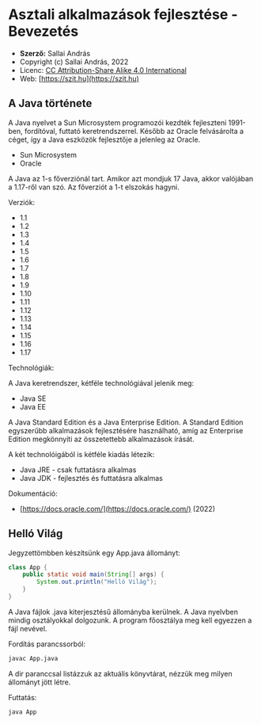 # Asztali alkalmazások fejlesztése - Bevezetés

* **Szerző:** Sallai András
* Copyright (c) Sallai András, 2022
* Licenc: [CC Attribution-Share Alike 4.0 International](https://creativecommons.org/licenses/by-sa/4.0/)
* Web: [https://szit.hu](https://szit.hu)

## A Java története

A Java nyelvet a Sun Microsystem programozói kezdték fejleszteni 1991-ben, fordítóval, futtató keretrendszerrel. Később az Oracle felvásárolta a céget, így a Java eszközök fejlesztője a jelenleg az Oracle.

* Sun Microsystem
* Oracle

A Java az 1-s főverziónál tart. Amikor azt mondjuk 17 Java, akkor valójában a 1.17-ről van szó. Az főverziót a 1-t elszokás hagyni.

Verziók:

* 1.1
* 1.2
* 1.3
* 1.4
* 1.5
* 1.6
* 1.7
* 1.8
* 1.9
* 1.10
* 1.11
* 1.12
* 1.13
* 1.14
* 1.15
* 1.16
* 1.17

Technológiák:

A Java keretrendszer, kétféle technológiával jelenik meg:

* Java SE
* Java EE

A Java Standard Edition és a Java Enterprise Edition. A Standard Edition egyszerűbb alkalmazások fejlesztésére használható, amíg az Enterprise Edition megkönnyíti az összetettebb alkalmazások írását.

A két technolóigából is kétféle kiadás létezik:

* Java JRE - csak futtatásra alkalmas
* Java JDK - fejlesztés és futtatásra alkalmas

Dokumentáció:

* [https://docs.oracle.com/](https://docs.oracle.com/) (2022)

## Helló Világ

Jegyzettömbben készítsünk egy App.java állományt:

```java
class App {
    public static void main(String[] args) {
        System.out.println("Helló Világ");
    }
}
```

A Java fájlok .java kiterjesztésű állományba kerülnek.
A Java nyelvben mindig osztályokkal dolgozunk.
A program főosztálya meg kell egyezzen a fájl nevével.

Fordítás parancssorból:

```bash
javac App.java
```

A dir paranccsal listázzuk az aktuális könyvtárat, nézzük meg
milyen állományt jött létre.

Futtatás:

```bash
java App
```
